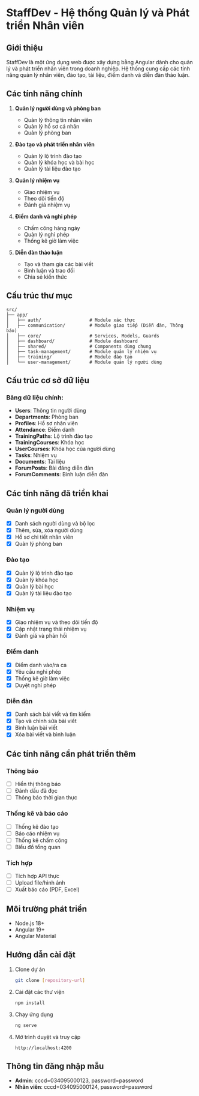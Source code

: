 # StaffDev - Hệ thống Quản lý và Phát triển Nhân viên

## Giới thiệu
StaffDev là một ứng dụng web được xây dựng bằng Angular dành cho quản lý và phát triển nhân viên trong doanh nghiệp. Hệ thống cung cấp các tính năng quản lý nhân viên, đào tạo, tài liệu, điểm danh và diễn đàn thảo luận.

## Các tính năng chính

1. **Quản lý người dùng và phòng ban**
   - Quản lý thông tin nhân viên
   - Quản lý hồ sơ cá nhân
   - Quản lý phòng ban

2. **Đào tạo và phát triển nhân viên**
   - Quản lý lộ trình đào tạo
   - Quản lý khóa học và bài học
   - Quản lý tài liệu đào tạo

3. **Quản lý nhiệm vụ**
   - Giao nhiệm vụ
   - Theo dõi tiến độ
   - Đánh giá nhiệm vụ

4. **Điểm danh và nghỉ phép**
   - Chấm công hàng ngày
   - Quản lý nghỉ phép
   - Thống kê giờ làm việc

5. **Diễn đàn thảo luận**
   - Tạo và tham gia các bài viết
   - Bình luận và trao đổi
   - Chia sẻ kiến thức

## Cấu trúc thư mục

```
src/
├── app/
│   ├── auth/                  # Module xác thực
│   ├── communication/         # Module giao tiếp (Diễn đàn, Thông báo)
│   ├── core/                  # Services, Models, Guards
│   ├── dashboard/             # Module dashboard
│   ├── shared/                # Components dùng chung
│   ├── task-management/       # Module quản lý nhiệm vụ
│   ├── training/              # Module đào tạo
│   └── user-management/       # Module quản lý người dùng
```

## Cấu trúc cơ sở dữ liệu

### Bảng dữ liệu chính:
- **Users**: Thông tin người dùng
- **Departments**: Phòng ban
- **Profiles**: Hồ sơ nhân viên
- **Attendance**: Điểm danh
- **TrainingPaths**: Lộ trình đào tạo
- **TrainingCourses**: Khóa học
- **UserCourses**: Khóa học của người dùng
- **Tasks**: Nhiệm vụ
- **Documents**: Tài liệu
- **ForumPosts**: Bài đăng diễn đàn
- **ForumComments**: Bình luận diễn đàn

## Các tính năng đã triển khai

### Quản lý người dùng
- [x] Danh sách người dùng và bộ lọc
- [x] Thêm, sửa, xóa người dùng
- [x] Hồ sơ chi tiết nhân viên
- [x] Quản lý phòng ban

### Đào tạo
- [x] Quản lý lộ trình đào tạo
- [x] Quản lý khóa học
- [x] Quản lý bài học
- [x] Quản lý tài liệu đào tạo

### Nhiệm vụ
- [x] Giao nhiệm vụ và theo dõi tiến độ
- [x] Cập nhật trạng thái nhiệm vụ
- [x] Đánh giá và phản hồi

### Điểm danh
- [x] Điểm danh vào/ra ca
- [x] Yêu cầu nghỉ phép
- [x] Thống kê giờ làm việc
- [x] Duyệt nghỉ phép

### Diễn đàn
- [x] Danh sách bài viết và tìm kiếm
- [x] Tạo và chỉnh sửa bài viết
- [x] Bình luận bài viết
- [x] Xóa bài viết và bình luận

## Các tính năng cần phát triển thêm

### Thông báo
- [ ] Hiển thị thông báo
- [ ] Đánh dấu đã đọc
- [ ] Thông báo thời gian thực

### Thống kê và báo cáo
- [ ] Thống kê đào tạo
- [ ] Báo cáo nhiệm vụ
- [ ] Thống kê chấm công
- [ ] Biểu đồ tổng quan

### Tích hợp
- [ ] Tích hợp API thực
- [ ] Upload file/hình ảnh
- [ ] Xuất báo cáo (PDF, Excel)

## Môi trường phát triển

- Node.js 18+
- Angular 19+
- Angular Material

## Hướng dẫn cài đặt

1. Clone dự án
   ```bash
   git clone [repository-url]
   ```

2. Cài đặt các thư viện
   ```bash
   npm install
   ```

3. Chạy ứng dụng
   ```bash
   ng serve
   ```

4. Mở trình duyệt và truy cập
   ```
   http://localhost:4200
   ```

## Thông tin đăng nhập mẫu
- **Admin**: cccd=034095000123, password=password
- **Nhân viên**: cccd=034095000124, password=password